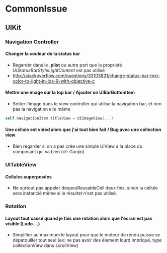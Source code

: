 # CommonIssue

## UIKit
### Navigation Controller
#### Changer la couleur de la status bar
* Regarder dans le **.plist** ou autre part que la propriété _UIStatusBarStyleLightContent_ est pas utilisé
* http://stackoverflow.com/questions/33103831/change-status-bar-text-color-to-light-in-ios-9-with-objective-c

#### Mettre une image sur la top bar / Ajouter un UIBarButtonItem
* Setter l'image dans le view controller qui utilise la navigation bar, et non pas la navigation elle même
``` Swift
self.navigationItem.titleView = UIImageView(...)
```

#### Une cellule est vided alors que j'ai tout bien fait / Bug avec une collection view
* Bien regarder si on a pas crée une simple UIView a la place du composant qui va bien (cf: Gunjin)

### UITableView

#### Cellules superposées
* Ne surtout pas appeler dequeuReusableCell deux fois, sinon la cellule sera instancié même si le résultat n'est pas utilisé.

### Rotation
#### Layout tout cassé quand je fais une rotation alors que l'écran est pas visible (Ludo ...)
* Simplifier au maximum le layout pour que le moteur de rendu puisse se dépatouiller tout seul (ex: ne pas avoir des élement lourd imbriqué, type collectionView dans scrollView)
